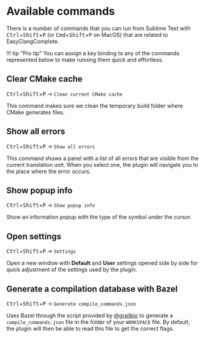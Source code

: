 # Available commands
There is a number of commands that you can run from Sublime Text with
<kbd>Ctrl</kbd>+<kbd>Shift</kbd>+<kbd>P</kbd> (or
<kbd>Cmd</kbd>+<kbd>Shift</kbd>+<kbd>P</kbd> on MacOS) that are related to
EasyClangComplete.

!!! tip "Pro tip"
    You can assign a key binding to any of the commands represented below to make running them quick and effortless.

## Clear CMake cache
<kbd>Ctrl</kbd>+<kbd>Shift</kbd>+<kbd>P</kbd> -> `Clean current CMake cache`

This command makes sure we clean the temporary build folder where CMake
generates files.

## Show all errors
<kbd>Ctrl</kbd>+<kbd>Shift</kbd>+<kbd>P</kbd> -> `Show all errors`

This command shows a panel with a list of all errors that are visible from the current translation unit. When you select one, the plugin will navigate you to the place where the error occurs.

## Show popup info
<kbd>Ctrl</kbd>+<kbd>Shift</kbd>+<kbd>P</kbd> -> `Show popup info`

Show an information popup with the type of the symbol under the cursor.

## Open settings 
<kbd>Ctrl</kbd>+<kbd>Shift</kbd>+<kbd>P</kbd> -> `Settings`

Open a new window with **Default** and **User** settings opened side by side for quick adjustment of the settings used by the plugin.

## Generate a compilation database with Bazel
<kbd>Ctrl</kbd>+<kbd>Shift</kbd>+<kbd>P</kbd> -> `Generate compile_commands.json`

Uses Bazel through the script provided by [@grailbio](https://github.com/grailbio/bazel-compilation-database) to generate a `compile_commands.json` file in the folder of your `WORKSPACE` file. By default, the plugin will then be able to read this file to get the correct flags.

